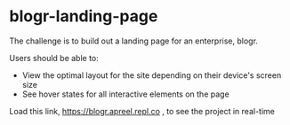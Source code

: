 # blogr-landing-page

The challenge is to build out a landing page for an enterprise, blogr.

Users should be able to:

- View the optimal layout for the site depending on their device's screen size
- See hover states for all interactive elements on the page

Load this link, https://blogr.apreel.repl.co ,  to see the project in real-time
